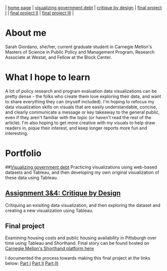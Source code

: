 | [home page](https://sarah1giordano.github.io/Giordano-Data-Viz/) | [visualizing government debt](visualizing-government-debt) | [critique by design](critique-by-design) | [final project I](final-project-part-one) | [final project II](final-project-part-two) | [final project III](final-project-part-three) |

# About me
Sarah Giordano, she/her, current graduate student in Carnegie Mellon's Masters of Science in Public Policy and Management Program, Research Associate at Westat, and Fellow at the Block Center.

# What I hope to learn
A lot of policy research and program evaluation data visualizations can be pretty dense - the folks who create them love exploring their data, and want to share everything they can (myself included). I'm hoping to refocus my data visualization skills on visuals that are easily understandable, concise, and clearly communicate a message or key takeaway to the general public, even if they aren't familiar with the topic (or haven't read the rest of the article). I'm also hoping to get more creative with my visuals to help draw readers in, pique their interest, and keep longer reports more fun and interesting.

# Portfolio

##[Visualizing government debt](visualizing-government-debt)
Practicing visualizations using web-based datasets and Tableau, and then developing my own original visualization of these data using Tableau.

## [Assignment 3&4: Critique by Design](critique-by-design)
Critiquing an exisiting data visualization, and then exploring the dataset and creating a new visualization using Tableau.

## Final project
Examining housing costs and public housing availability in Pittsburgh over time using Tableau and Shorthand. Final story can be found hosted on [Carnegie Mellon's Shorthand platform here](https://carnegiemellon.shorthandstories.com/pittsburghs-emerging-housing-crisis/index.html)

I documented the process towards making this final project at the links below:
[Part I](final-project-part-one)
[Part II](final-project-part-two)
[Part III](final-project-part-three)
